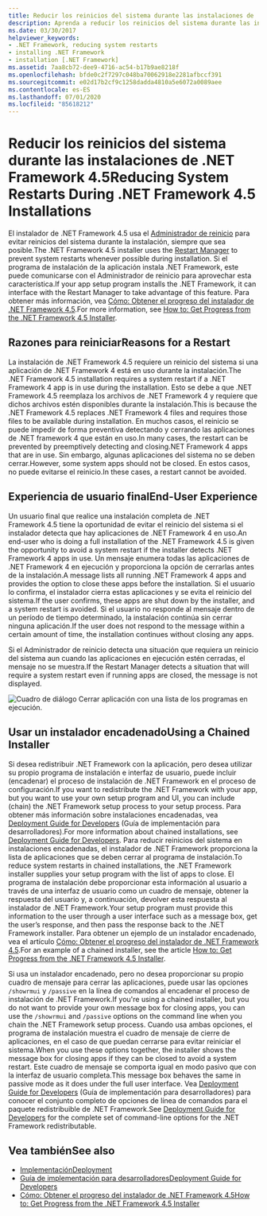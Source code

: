 ```yaml
---
title: Reducir los reinicios del sistema durante las instalaciones de .NET Framework 4.5
description: Aprenda a reducir los reinicios del sistema durante las instalaciones de .NET 4.5. Es posible que se requiera un reinicio si una aplicación de .NET 4 está en uso durante la instalación de .NET 4.5.
ms.date: 03/30/2017
helpviewer_keywords:
- .NET Framework, reducing system restarts
- installing .NET Framework
- installation [.NET Framework]
ms.assetid: 7aa8cb72-dee9-4716-ac54-b17b9ae8218f
ms.openlocfilehash: bfde0c2f7297c048ba70062918e2281afbccf391
ms.sourcegitcommit: e02d17b2cf9c1258dadda4810a5e6072a0089aee
ms.contentlocale: es-ES
ms.lasthandoff: 07/01/2020
ms.locfileid: "85618212"
---
```

# <a name="reducing-system-restarts-during-net-framework-45-installations"></a><span data-ttu-id="a0990-104">Reducir los reinicios del sistema durante las instalaciones de .NET Framework 4.5</span><span class="sxs-lookup"><span data-stu-id="a0990-104">Reducing System Restarts During .NET Framework 4.5 Installations</span></span>
<span data-ttu-id="a0990-105">El instalador de .NET Framework 4.5 usa el [Administrador de reinicio](/windows/win32/rstmgr/about-restart-manager) para evitar reinicios del sistema durante la instalación, siempre que sea posible.</span><span class="sxs-lookup"><span data-stu-id="a0990-105">The .NET Framework 4.5 installer uses the [Restart Manager](/windows/win32/rstmgr/about-restart-manager) to prevent system restarts whenever possible during installation.</span></span> <span data-ttu-id="a0990-106">Si el programa de instalación de la aplicación instala .NET Framework, este puede comunicarse con el Administrador de reinicio para aprovechar esta característica.</span><span class="sxs-lookup"><span data-stu-id="a0990-106">If your app setup program installs the .NET Framework, it can interface with the Restart Manager to take advantage of this feature.</span></span> <span data-ttu-id="a0990-107">Para obtener más información, vea [Cómo: Obtener el progreso del instalador de .NET Framework 4.5](how-to-get-progress-from-the-dotnet-installer.md).</span><span class="sxs-lookup"><span data-stu-id="a0990-107">For more information, see [How to: Get Progress from the .NET Framework 4.5 Installer](how-to-get-progress-from-the-dotnet-installer.md).</span></span>  
  
## <a name="reasons-for-a-restart"></a><span data-ttu-id="a0990-108">Razones para reiniciar</span><span class="sxs-lookup"><span data-stu-id="a0990-108">Reasons for a Restart</span></span>  
 <span data-ttu-id="a0990-109">La instalación de .NET Framework 4.5 requiere un reinicio del sistema si una aplicación de .NET Framework 4 está en uso durante la instalación.</span><span class="sxs-lookup"><span data-stu-id="a0990-109">The .NET Framework 4.5 installation requires a system restart if a .NET Framework 4 app is in use during the installation.</span></span> <span data-ttu-id="a0990-110">Esto se debe a que .NET Framework 4.5 reemplaza los archivos de .NET Framework 4 y requiere que dichos archivos estén disponibles durante la instalación.</span><span class="sxs-lookup"><span data-stu-id="a0990-110">This is because the .NET Framework 4.5 replaces .NET Framework 4 files and requires those files to be available during installation.</span></span> <span data-ttu-id="a0990-111">En muchos casos, el reinicio se puede impedir de forma preventiva detectando y cerrando las aplicaciones de .NET framework 4 que están en uso.</span><span class="sxs-lookup"><span data-stu-id="a0990-111">In many cases, the restart can be prevented by preemptively detecting and closing.NET Framework 4 apps that are in use.</span></span> <span data-ttu-id="a0990-112">Sin embargo, algunas aplicaciones del sistema no se deben cerrar.</span><span class="sxs-lookup"><span data-stu-id="a0990-112">However, some system apps should not be closed.</span></span> <span data-ttu-id="a0990-113">En estos casos, no puede evitarse el reinicio.</span><span class="sxs-lookup"><span data-stu-id="a0990-113">In these cases, a restart cannot be avoided.</span></span>  
  
## <a name="end-user-experience"></a><span data-ttu-id="a0990-114">Experiencia de usuario final</span><span class="sxs-lookup"><span data-stu-id="a0990-114">End-User Experience</span></span>  
 <span data-ttu-id="a0990-115">Un usuario final que realice una instalación completa de .NET Framework 4.5 tiene la oportunidad de evitar el reinicio del sistema si el instalador detecta que hay aplicaciones de .NET Framework 4 en uso.</span><span class="sxs-lookup"><span data-stu-id="a0990-115">An end-user who is doing a full installation of the .NET Framework 4.5 is given the opportunity to avoid a system restart if the installer detects .NET Framework 4 apps in use.</span></span> <span data-ttu-id="a0990-116">Un mensaje enumera todas las aplicaciones de .NET Framework 4 en ejecución y proporciona la opción de cerrarlas antes de la instalación.</span><span class="sxs-lookup"><span data-stu-id="a0990-116">A message lists all running .NET Framework 4 apps and provides the option to close these apps before the installation.</span></span> <span data-ttu-id="a0990-117">Si el usuario lo confirma, el instalador cierra estas aplicaciones y se evita el reinicio del sistema.</span><span class="sxs-lookup"><span data-stu-id="a0990-117">If the user confirms, these apps are shut down by the installer, and a system restart is avoided.</span></span> <span data-ttu-id="a0990-118">Si el usuario no responde al mensaje dentro de un período de tiempo determinado, la instalación continúa sin cerrar ninguna aplicación.</span><span class="sxs-lookup"><span data-stu-id="a0990-118">If the user does not respond to the message within a certain amount of time, the installation continues without closing any apps.</span></span>  
  
 <span data-ttu-id="a0990-119">Si el Administrador de reinicio detecta una situación que requiera un reinicio del sistema aun cuando las aplicaciones en ejecución estén cerradas, el mensaje no se muestra.</span><span class="sxs-lookup"><span data-stu-id="a0990-119">If the Restart Manager detects a situation that will require a system restart even if running apps are closed, the message is not displayed.</span></span>  
  
 ![Cuadro de diálogo Cerrar aplicación con una lista de los programas en ejecución.](./media/reducing-system-restarts/close-application-dialog.png)  
  
## <a name="using-a-chained-installer"></a><span data-ttu-id="a0990-121">Usar un instalador encadenado</span><span class="sxs-lookup"><span data-stu-id="a0990-121">Using a Chained Installer</span></span>  
 <span data-ttu-id="a0990-122">Si desea redistribuir .NET Framework con la aplicación, pero desea utilizar su propio programa de instalación e interfaz de usuario, puede incluir (encadenar) el proceso de instalación de .NET Framework en el proceso de configuración.</span><span class="sxs-lookup"><span data-stu-id="a0990-122">If you want to redistribute the .NET Framework with your app, but you want to use your own setup program and UI, you can include (chain) the .NET Framework setup process to your setup process.</span></span> <span data-ttu-id="a0990-123">Para obtener más información sobre instalaciones encadenadas, vea [Deployment Guide for Developers](deployment-guide-for-developers.md) (Guía de implementación para desarrolladores).</span><span class="sxs-lookup"><span data-stu-id="a0990-123">For more information about chained installations, see [Deployment Guide for Developers](deployment-guide-for-developers.md).</span></span> <span data-ttu-id="a0990-124">Para reducir reinicios del sistema en instalaciones encadenadas, el instalador de .NET Framework proporciona la lista de aplicaciones que se deben cerrar al programa de instalación.</span><span class="sxs-lookup"><span data-stu-id="a0990-124">To reduce system restarts in chained installations, the .NET Framework installer supplies your setup program with the list of apps to close.</span></span> <span data-ttu-id="a0990-125">El programa de instalación debe proporcionar esta información al usuario a través de una interfaz de usuario como un cuadro de mensaje, obtener la respuesta del usuario y, a continuación, devolver esta respuesta al instalador de .NET Framework.</span><span class="sxs-lookup"><span data-stu-id="a0990-125">Your setup program must provide this information to the user through a user interface such as a message box, get the user’s response, and then pass the response back to the .NET Framework installer.</span></span> <span data-ttu-id="a0990-126">Para obtener un ejemplo de un instalador encadenado, vea el artículo [Cómo: Obtener el progreso del instalador de .NET Framework 4.5](how-to-get-progress-from-the-dotnet-installer.md).</span><span class="sxs-lookup"><span data-stu-id="a0990-126">For an example of a chained installer, see the article [How to: Get Progress from the .NET Framework 4.5 Installer](how-to-get-progress-from-the-dotnet-installer.md).</span></span>  
  
 <span data-ttu-id="a0990-127">Si usa un instalador encadenado, pero no desea proporcionar su propio cuadro de mensaje para cerrar las aplicaciones, puede usar las opciones `/showrmui` y `/passive` en la línea de comandos al encadenar el proceso de instalación de .NET Framework.</span><span class="sxs-lookup"><span data-stu-id="a0990-127">If you're using a chained installer, but you do not want to provide your own message box for closing apps, you can use the `/showrmui` and `/passive` options on the command line when you chain the .NET Framework setup process.</span></span> <span data-ttu-id="a0990-128">Cuando usa ambas opciones, el programa de instalación muestra el cuadro de mensaje de cierre de aplicaciones, en el caso de que puedan cerrarse para evitar reiniciar el sistema.</span><span class="sxs-lookup"><span data-stu-id="a0990-128">When you use these options together, the installer shows the message box for closing apps if they can be closed to avoid a system restart.</span></span> <span data-ttu-id="a0990-129">Este cuadro de mensaje se comporta igual en modo pasivo que con la interfaz de usuario completa.</span><span class="sxs-lookup"><span data-stu-id="a0990-129">This message box behaves the same in passive mode as it does under the full user interface.</span></span> <span data-ttu-id="a0990-130">Vea [Deployment Guide for Developers](deployment-guide-for-developers.md) (Guía de implementación para desarrolladores) para conocer el conjunto completo de opciones de línea de comandos para el paquete redistribuible de .NET Framework.</span><span class="sxs-lookup"><span data-stu-id="a0990-130">See [Deployment Guide for Developers](deployment-guide-for-developers.md) for the complete set of command-line options for the .NET Framework redistributable.</span></span>  
  
## <a name="see-also"></a><span data-ttu-id="a0990-131">Vea también</span><span class="sxs-lookup"><span data-stu-id="a0990-131">See also</span></span>

- [<span data-ttu-id="a0990-132">Implementación</span><span class="sxs-lookup"><span data-stu-id="a0990-132">Deployment</span></span>](index.md)
- [<span data-ttu-id="a0990-133">Guía de implementación para desarrolladores</span><span class="sxs-lookup"><span data-stu-id="a0990-133">Deployment Guide for Developers</span></span>](deployment-guide-for-developers.md)
- [<span data-ttu-id="a0990-134">Cómo: Obtener el progreso del instalador de .NET Framework 4.5</span><span class="sxs-lookup"><span data-stu-id="a0990-134">How to: Get Progress from the .NET Framework 4.5 Installer</span></span>](how-to-get-progress-from-the-dotnet-installer.md)
